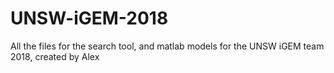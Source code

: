 # UNSW-iGEM-2018
All the files for the search tool, and matlab models for the UNSW iGEM team 2018, created by Alex
